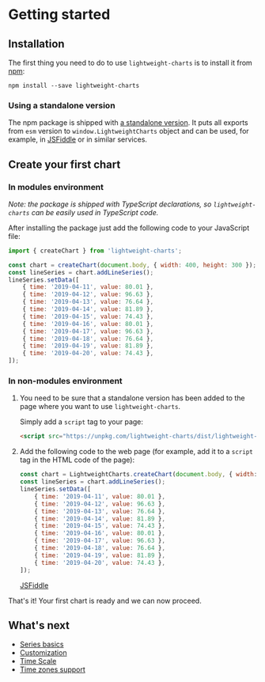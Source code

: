 # Getting started

## Installation

The first thing you need to do to use `lightweight-charts` is to install it from [npm](https://www.npmjs.com/):

`npm install --save lightweight-charts`

### Using a standalone version

The npm package is shipped with [a standalone version](https://unpkg.com/lightweight-charts@latest/dist/lightweight-charts.standalone.production.js).
It puts all exports from `esm` version to `window.LightweightCharts` object and can be used, for example, in [JSFiddle](https://jsfiddle.net/) or in similar services.

## Create your first chart

### In modules environment

_Note: the package is shipped with TypeScript declarations, so `lightweight-charts` can be easily used in TypeScript code._

After installing the package just add the following code to your JavaScript file:

```js
import { createChart } from 'lightweight-charts';

const chart = createChart(document.body, { width: 400, height: 300 });
const lineSeries = chart.addLineSeries();
lineSeries.setData([
    { time: '2019-04-11', value: 80.01 },
    { time: '2019-04-12', value: 96.63 },
    { time: '2019-04-13', value: 76.64 },
    { time: '2019-04-14', value: 81.89 },
    { time: '2019-04-15', value: 74.43 },
    { time: '2019-04-16', value: 80.01 },
    { time: '2019-04-17', value: 96.63 },
    { time: '2019-04-18', value: 76.64 },
    { time: '2019-04-19', value: 81.89 },
    { time: '2019-04-20', value: 74.43 },
]);
```

### In non-modules environment

1. You need to be sure that a standalone version has been added to the page where you want to use `lightweight-charts`.

    Simply add a `script` tag to your page:

    ```html
    <script src="https://unpkg.com/lightweight-charts/dist/lightweight-charts.standalone.production.js"></script>
    ```

1. Add the following code to the web page (for example, add it to a `script` tag in the HTML code of the page):

    ```js
    const chart = LightweightCharts.createChart(document.body, { width: 400, height: 300 });
    const lineSeries = chart.addLineSeries();
    lineSeries.setData([
        { time: '2019-04-11', value: 80.01 },
        { time: '2019-04-12', value: 96.63 },
        { time: '2019-04-13', value: 76.64 },
        { time: '2019-04-14', value: 81.89 },
        { time: '2019-04-15', value: 74.43 },
        { time: '2019-04-16', value: 80.01 },
        { time: '2019-04-17', value: 96.63 },
        { time: '2019-04-18', value: 76.64 },
        { time: '2019-04-19', value: 81.89 },
        { time: '2019-04-20', value: 74.43 },
    ]);
    ```

    [JSFiddle](https://jsfiddle.net/TradingView/gemn0ud6/)

That's it! Your first chart is ready and we can now proceed.

## What's next

- [Series basics](./series-basics.md)
- [Customization](./customization.md)
- [Time Scale](./time-scale.md)
- [Time zones support](./time-zones.md)
